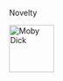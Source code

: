 <!DOCKTYPE>
<html>

<body>

<p> Novelty </p>

<a href="http://www.gutenberg.org/files/2701/2701-h/2701-h.htm">
<img src="Moby_dick434.jpg" width="82" height="86" title="Moby Dick" alt="Moby Dick">
</a>

</body>

</html>
